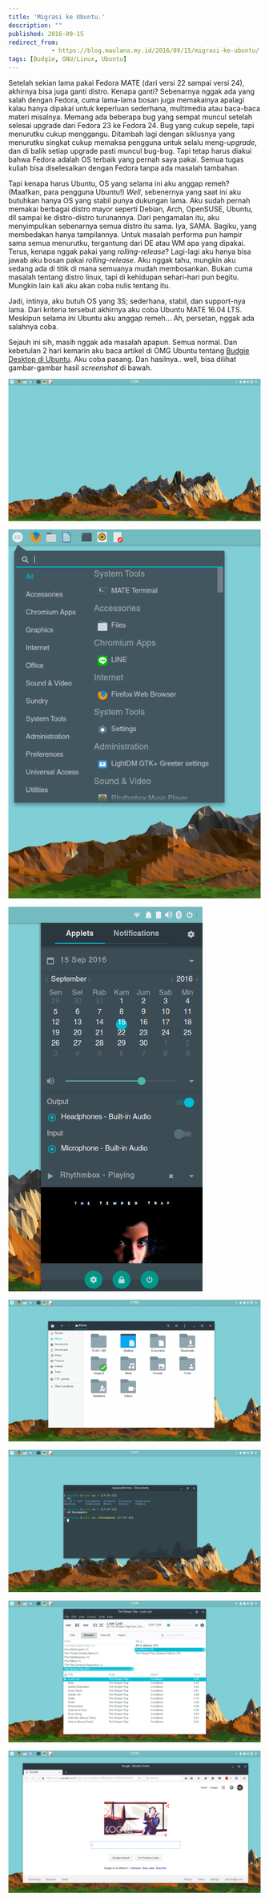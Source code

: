 ```yaml
---
title: 'Migrasi ke Ubuntu.'
description: ""
published: 2016-09-15
redirect_from: 
            - https://blog.maulana.my.id/2016/09/15/migrasi-ke-ubuntu/
tags: [Budgie, GNU/Linux, Ubuntu]
---
```

Setelah sekian lama pakai Fedora MATE (dari versi 22 sampai versi 24), akhirnya bisa juga ganti distro. Kenapa ganti? Sebenarnya nggak ada yang salah dengan Fedora, cuma lama-lama bosan juga memakainya apalagi kalau hanya dipakai untuk keperluan sederhana, multimedia atau baca-baca materi misalnya. Memang ada beberapa bug yang sempat muncul setelah selesai upgrade dari Fedora 23 ke Fedora 24. Bug yang cukup sepele, tapi menurutku cukup menggangu. Ditambah lagi dengan siklusnya yang menurutku singkat cukup memaksa pengguna untuk selalu meng-_upgrade_, dan di balik setiap upgrade pasti muncul bug-bug. Tapi tetap harus diakui bahwa Fedora adalah OS terbaik yang pernah saya pakai. Semua tugas kuliah bisa diselesaikan dengan Fedora tanpa ada masalah tambahan.

<!--more-->

Tapi kenapa harus Ubuntu, OS yang selama ini aku anggap remeh? (Maafkan, para pengguna Ubuntu!) _Well_, sebenernya yang saat ini aku butuhkan hanya OS yang stabil punya dukungan lama. Aku sudah pernah memakai berbagai distro mayor seperti Debian, Arch, OpenSUSE, Ubuntu, dll sampai ke distro-distro turunannya. Dari pengamalan itu, aku menyimpulkan sebenarnya semua distro itu sama. Iya, SAMA. Bagiku, yang membedakan hanya tampilannya. Untuk masalah performa pun hampir sama semua menurutku, tergantung dari DE atau WM apa yang dipakai. Terus, kenapa nggak pakai yang _rolling-release_? Lagi-lagi aku hanya bisa jawab aku bosan pakai _rolling-release_. Aku nggak tahu, mungkin aku sedang ada di titik di mana semuanya mudah membosankan. Bukan cuma masalah tentang distro linux, tapi di kehidupan sehari-hari pun begitu. Mungkin lain kali aku akan coba nulis tentang itu.

Jadi, intinya, aku butuh OS yang 3S; sederhana, stabil, dan support-nya lama. Dari kriteria tersebut akhirnya aku coba Ubuntu MATE 16.04 LTS. Meskipun selama ini Ubuntu aku anggap remeh... Ah, persetan, nggak ada salahnya coba.

Sejauh ini sih, masih nggak ada masalah apapun. Semua normal. Dan kebetulan 2 hari kemarin aku baca artikel di OMG Ubuntu tentang [Budgie Desktop di Ubuntu](http://www.omgubuntu.co.uk/2016/09/install-budgie-desktop-on-ubuntu). Aku coba pasang. Dan hasilnya.. well, bisa dilihat gambar-gambar hasil _screenshot_ di bawah.

![screenshot-from-2016-09-15-17-06-43](./img/wp-content-uploads-2016-09-Screenshot-from-2016-09-15-17-06-43-e1473936751347.png)

![Bugdie Menu](./img/wp-content-uploads-2016-09-2016-09-15-170844_1366x768_scrot.png)

![Raven](./img/wp-content-uploads-2016-09-2016-09-15-170859_1366x768_scrot.png)

![Nautilus](./img/wp-content-uploads-2016-09-Screenshot-from-2016-09-15-17-06-52-e1473936821791.png)

![Terminal](./img/wp-content-uploads-2016-09-Screenshot-from-2016-09-15-17-07-31-1024x576.png)

![Rhythmbox](./img/wp-content-uploads-2016-09-Screenshot-from-2016-09-15-17-08-21-1024x576.png)

![screenshot-from-2016-09-15-17-09-28](./img/wp-content-uploads-2016-09-Screenshot-from-2016-09-15-17-09-28-1024x576.png)
